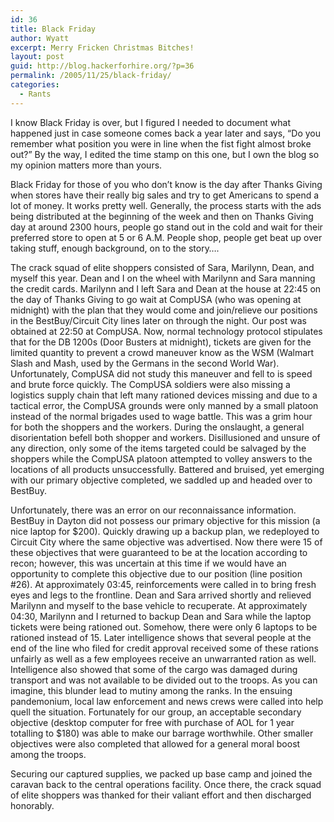 ```yaml
---
id: 36
title: Black Friday
author: Wyatt
excerpt: Merry Fricken Christmas Bitches!
layout: post
guid: http://blog.hackerforhire.org/?p=36
permalink: /2005/11/25/black-friday/
categories:
  - Rants
---
```

I know Black Friday is over, but I figured I needed to document what happened just in case someone comes back a year later and says, &#8220;Do you remember what position you were in line when the fist fight almost broke out?&#8221; By the way, I edited the time stamp on this one, but I own the blog so my opinion matters more than yours.

Black Friday for those of you who don&#8217;t know is the day after Thanks Giving when stores have their really big sales and try to get Americans to spend a lot of money. It works pretty well. Generally, the process starts with the ads being distributed at the beginning of the week and then on Thanks Giving day at around 2300 hours, people go stand out in the cold and wait for their preferred store to open at 5 or 6 A.M. People shop, people get beat up over taking stuff, enough background, on to the story&#8230;.  
<!--more-->

  
The crack squad of elite shoppers consisted of Sara, Marilynn, Dean, and myself this year. Dean and I on the wheel with Marilynn and Sara manning the credit cards. Marilynn and I left Sara and Dean at the house at 22:45 on the day of Thanks Giving to go wait at CompUSA (who was opening at midnight) with the plan that they would come and join/relieve our positions in the BestBuy/Circuit City lines later on through the night. Our post was obtained at 22:50 at CompUSA. Now, normal technology protocol stipulates that for the DB 1200s (Door Busters at midnight), tickets are given for the limited quantity to prevent a crowd maneuver know as the WSM (Walmart Slash and Mash, used by the Germans in the second World War). Unfortunately, CompUSA did not study this maneuver and fell to is speed and brute force quickly. The CompUSA soldiers were also missing a logistics supply chain that left many rationed devices missing and due to a tactical error, the CompUSA grounds were only manned by a small platoon instead of the normal brigades used to wage battle. This was a grim hour for both the shoppers and the workers. During the onslaught, a general disorientation befell both shopper and workers. Disillusioned and unsure of any direction, only some of the items targeted could be salvaged by the shoppers while the CompUSA platoon attempted to volley answers to the locations of all products unsuccessfully. Battered and bruised, yet emerging with our primary objective completed, we saddled up and headed over to BestBuy.

Unfortunately, there was an error on our reconnaissance information. BestBuy in Dayton did not possess our primary objective for this mission (a nice laptop for $200). Quickly drawing up a backup plan, we redeployed to Circuit City where the same objective was advertised. Now there were 15 of these objectives that were guaranteed to be at the location according to recon; however, this was uncertain at this time if we would have an opportunity to complete this objective due to our position (line position #26). At approximately 03:45, reinforcements were called in to bring fresh eyes and legs to the frontline. Dean and Sara arrived shortly and relieved Marilynn and myself to the base vehicle to recuperate. At approximately 04:30, Marilynn and I returned to backup Dean and Sara while the laptop tickets were being rationed out. Somehow, there were only 6 laptops to be rationed instead of 15. Later intelligence shows that several people at the end of the line who filed for credit approval received some of these rations unfairly as well as a few employees receive an unwarranted ration as well. Intelligence also showed that some of the cargo was damaged during transport and was not available to be divided out to the troops. As you can imagine, this blunder lead to mutiny among the ranks. In the ensuing pandemonium, local law enforcement and news crews were called into help quell the situation. Fortunately for our group, an acceptable secondary objective (desktop computer for free with purchase of AOL for 1 year totalling to $180) was able to make our barrage worthwhile. Other smaller objectives were also completed that allowed for a general moral boost among the troops.

Securing our captured supplies, we packed up base camp and joined the caravan back to the central operations facility. Once there, the crack squad of elite shoppers was thanked for their valiant effort and then discharged honorably.